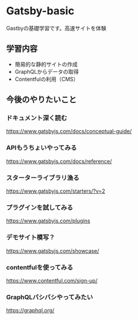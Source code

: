 # Gatsby-basic
Gastbyの基礎学習です。高速サイトを体験

## 学習内容
- 簡易的な静的サイトの作成
- GraphQLからデータの取得
- Contentfulの利用（CMS）

## 今後のやりたいこと
### ドキュメント深く読む
https://www.gatsbyjs.com/docs/conceptual-guide/
### APIもうちょいやってみる
https://www.gatsbyjs.com/docs/reference/
### スターターライブラリ漁る
https://www.gatsbyjs.com/starters/?v=2
### プラグインを試してみる
https://www.gatsbyjs.com/plugins
### デモサイト模写？
https://www.gatsbyjs.com/showcase/
### contentfulを使ってみる
https://www.contentful.com/sign-up/
### GraphQLバシバシやってみたい
https://graphql.org/
